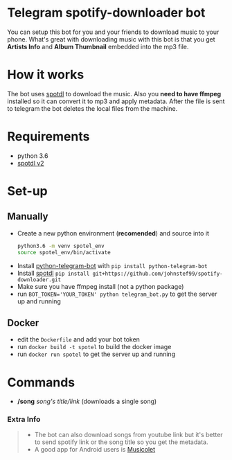 # Telegram spotify-downloader bot

You can setup this bot for you and your friends to download music to your
phone. What's great with downloading music with this bot is that you get
**Artists Info** and **Album Thumbnail** embedded into the mp3 file.

# How it works

The bot uses [spotdl](https://github.com/johnstef99/spotify-downloader) to
download the music. Also you **need to have ffmpeg** installed so it can
convert it to mp3 and apply metadata. After the file is sent to telegram the
bot deletes the local files from the machine.

# Requirements

- python 3.6
- [spotdl v2](https://github.com/johnstef99/spotify-downloader.git)

# Set-up

## Manually

- Create a new python environment (**recomended**) and source into it
  ```sh
  python3.6 -m venv spotel_env
  source spotel_env/bin/activate
  ```
- Install [python-telegram-bot](https://github.com/python-telegram-bot/python-telegram-bot)
  with `pip install python-telegram-bot`
- Install [spotdl](https://github.com/johnstef99/spotify-downloader.git) `pip install git+https://github.com/johnstef99/spotify-downloader.git`
- Make sure you have ffmpeg install (not a python package)
- run `BOT_TOKEN='YOUR_TOKEN' python telegram_bot.py` to get the server up and running

## Docker

- edit the `Dockerfile` and add your bot token
- run `docker build -t spotel` to build the docker image
- run `docker run spotel` to get the server up and running

# Commands

- **/song** _song's title/link_ (downloads a single song)

### Extra Info

> - The bot can also download songs from youtube link but it's better to send
>   spotify link or the song title so you get the metadata.
> - A good app for Android users is
>   [Musicolet](https://play.google.com/store/apps/details?id=in.krosbits.musicolet)
